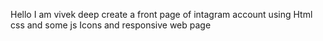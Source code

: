 Hello I am vivek deep create a  front page of intagram account using Html css and some js Icons and  responsive web page 
